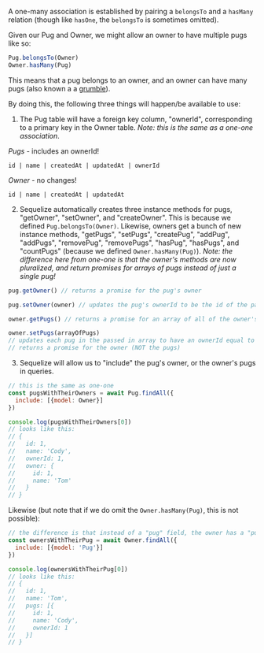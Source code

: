 A one-many association is established by pairing a `belongsTo` and a `hasMany` relation (though like `hasOne`, the `belongsTo` is sometimes omitted).

Given our Pug and Owner, we might allow an owner to have multiple pugs like so:

```javascript
Pug.belongsTo(Owner)
Owner.hasMany(Pug)
```

This means that a pug belongs to an owner, and an owner can have many pugs (also known a a [grumble](https://www.google.com/search?q=grumble+of+pugs&ie=utf-8&oe=utf-8&client=firefox-b-1-ab)).

By doing this, the following three things will happen/be available to use:

1. The Pug table will have a foreign key column, "ownerId", corresponding to a primary key in the Owner table. *Note: this is the same as a one-one association*.

*Pugs* - includes an ownerId!
```
id | name | createdAt | updatedAt | ownerId
```

*Owner* - no changes!
```
id | name | createdAt | updatedAt
```

2. Sequelize automatically creates three instance methods for pugs, "getOwner", "setOwner", and "createOwner". This is because we defined `Pug.belongsTo(Owner)`. Likewise, owners get a bunch of new instance methods, "getPugs", "setPugs", "createPug", "addPug", "addPugs", "removePug", "removePugs", "hasPug", "hasPugs", and "countPugs" (because we defined `Owner.hasMany(Pug)`). *Note: the difference here from one-one is that the owner's methods are now pluralized, and return promises for arrays of pugs instead of just a single pug!*

```javascript
pug.getOwner() // returns a promise for the pug's owner

pug.setOwner(owner) // updates the pug's ownerId to be the id of the passed-in owner, and returns a promise for the updated pug

owner.getPugs() // returns a promise for an array of all of the owner's pugs (that is, all pugs with ownerId equal to the owner's id)

owner.setPugs(arrayOfPugs)
// updates each pug in the passed in array to have an ownerId equal to the owner's id.
// returns a promise for the owner (NOT the pugs)
```

3. Sequelize will allow us to "include" the pug's owner, or the owner's pugs in queries.

```javascript
// this is the same as one-one
const pugsWithTheirOwners = await Pug.findAll({
  include: [{model: Owner}]
})

console.log(pugsWithTheirOwners[0])
// looks like this:
// {
//   id: 1,
//   name: 'Cody',
//   ownerId: 1,
//   owner: {
//     id: 1,
//     name: 'Tom'
//   }
// }
```

Likewise (but note that if we do omit the `Owner.hasMany(Pug)`, this is not possible):

```javascript
// the difference is that instead of a "pug" field, the owner has a "pugs" field, which is an array of all that owner's pugs
const ownersWithTheirPug = await Owner.findAll({
  include: [{model: 'Pug'}]
})

console.log(ownersWithTheirPug[0])
// looks like this:
// {
//   id: 1,
//   name: 'Tom',
//   pugs: [{
//     id: 1,
//     name: 'Cody',
//     ownerId: 1
//   }]
// }
```